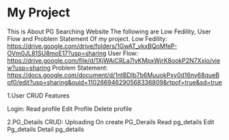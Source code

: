 # 



<h1> My Project </h1>

This is About PG Searching Website
The following are Low Fedility, User Flow and Problem Statement Of my project.
  Low Fedility: https://drive.google.com/drive/folders/1GwAT_vkxBQoMfeP-OVm0JL81SU8moE17?usp=sharing
  User Flow: https://drive.google.com/file/d/1XjWAiCRLa7lyKMpxWjrK8ookP2N7Xxio/view?usp=sharing
  Problem Statement:  https://docs.google.com/document/d/1ntBDIb7b6MuuokPxy0d16ny68queBof0/edit?usp=sharing&ouid=110266946290568336809&rtpof=true&sd=true

 1.User CRUD Features

  Login:
  Read profile
  Edit Profile
  Delete profile
  

  2.PG_Details CRUD:
  Uploading On create  PG_Derails
  Read pg_details
  Edit Pg_details
  Detail pg_details

